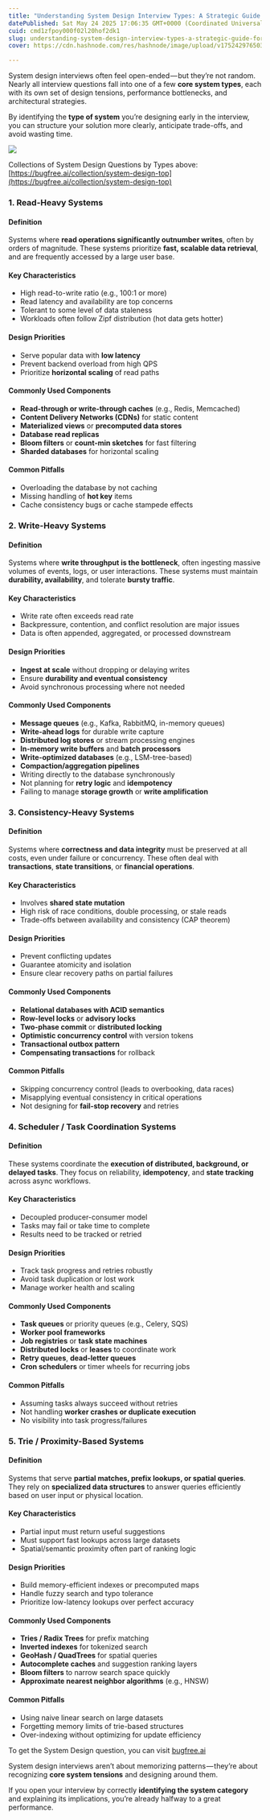 ```yaml
---
title: "Understanding System Design Interview Types: A Strategic Guide for 2025"
datePublished: Sat May 24 2025 17:06:35 GMT+0000 (Coordinated Universal Time)
cuid: cmd1zfpoy000f02l20hof2dk1
slug: understanding-system-design-interview-types-a-strategic-guide-for-2025-320af44efc8b
cover: https://cdn.hashnode.com/res/hashnode/image/upload/v1752429765031/bea53b9b-b691-418f-83a2-5a6d92ef62b7.png

---
```


System design interviews often feel open-ended — but they’re not random. Nearly all interview questions fall into one of a few **core system types**, each with its own set of design tensions, performance bottlenecks, and architectural strategies.

By identifying the **type of system** you’re designing early in the interview, you can structure your solution more clearly, anticipate trade-offs, and avoid wasting time.

![](https://cdn.hashnode.com/res/hashnode/image/upload/v1752429763171/d99029f6-1b42-4f07-9d06-0b12b95a8ad8.png)

Collections of System Design Questions by Types above: [https://bugfree.ai/collection/system-design-top](https://bugfree.ai/collection/system-design-top)

### 1\. Read-Heavy Systems

#### Definition

Systems where **read operations significantly outnumber writes**, often by orders of magnitude. These systems prioritize **fast, scalable data retrieval**, and are frequently accessed by a large user base.

#### Key Characteristics

*   High read-to-write ratio (e.g., 100:1 or more)
*   Read latency and availability are top concerns
*   Tolerant to some level of data staleness
*   Workloads often follow Zipf distribution (hot data gets hotter)

#### Design Priorities

*   Serve popular data with **low latency**
*   Prevent backend overload from high QPS
*   Prioritize **horizontal scaling** of read paths

#### Commonly Used Components

*   **Read-through or write-through caches** (e.g., Redis, Memcached)
*   **Content Delivery Networks (CDNs)** for static content
*   **Materialized views** or **precomputed data stores**
*   **Database read replicas**
*   **Bloom filters** or **count-min sketches** for fast filtering
*   **Sharded databases** for horizontal scaling

#### Common Pitfalls

*   Overloading the database by not caching
*   Missing handling of **hot key** items
*   Cache consistency bugs or cache stampede effects

### 2\. Write-Heavy Systems

#### Definition

Systems where **write throughput is the bottleneck**, often ingesting massive volumes of events, logs, or user interactions. These systems must maintain **durability, availability**, and tolerate **bursty traffic**.

#### Key Characteristics

*   Write rate often exceeds read rate
*   Backpressure, contention, and conflict resolution are major issues
*   Data is often appended, aggregated, or processed downstream

#### Design Priorities

*   **Ingest at scale** without dropping or delaying writes
*   Ensure **durability and eventual consistency**
*   Avoid synchronous processing where not needed

#### Commonly Used Components

*   **Message queues** (e.g., Kafka, RabbitMQ, in-memory queues)
*   **Write-ahead logs** for durable write capture
*   **Distributed log stores** or stream processing engines
*   **In-memory write buffers** and **batch processors**
*   **Write-optimized databases** (e.g., LSM-tree-based)
*   **Compaction/aggregation pipelines**
*   Writing directly to the database synchronously
*   Not planning for **retry logic** and **idempotency**
*   Failing to manage **storage growth** or **write amplification**

### 3\. Consistency-Heavy Systems

#### Definition

Systems where **correctness and data integrity** must be preserved at all costs, even under failure or concurrency. These often deal with **transactions**, **state transitions**, or **financial operations**.

#### Key Characteristics

*   Involves **shared state mutation**
*   High risk of race conditions, double processing, or stale reads
*   Trade-offs between availability and consistency (CAP theorem)

#### Design Priorities

*   Prevent conflicting updates
*   Guarantee atomicity and isolation
*   Ensure clear recovery paths on partial failures

#### Commonly Used Components

*   **Relational databases with ACID semantics**
*   **Row-level locks** or **advisory locks**
*   **Two-phase commit** or **distributed locking**
*   **Optimistic concurrency control** with version tokens
*   **Transactional outbox pattern**
*   **Compensating transactions** for rollback

#### Common Pitfalls

*   Skipping concurrency control (leads to overbooking, data races)
*   Misapplying eventual consistency in critical operations
*   Not designing for **fail-stop recovery** and retries

### 4\. Scheduler / Task Coordination Systems

#### Definition

These systems coordinate the **execution of distributed, background, or delayed tasks**. They focus on reliability, **idempotency**, and **state tracking** across async workflows.

#### Key Characteristics

*   Decoupled producer-consumer model
*   Tasks may fail or take time to complete
*   Results need to be tracked or retried

#### Design Priorities

*   Track task progress and retries robustly
*   Avoid task duplication or lost work
*   Manage worker health and scaling

#### Commonly Used Components

*   **Task queues** or priority queues (e.g., Celery, SQS)
*   **Worker pool frameworks**
*   **Job registries** or **task state machines**
*   **Distributed locks** or **leases** to coordinate work
*   **Retry queues**, **dead-letter queues**
*   **Cron schedulers** or timer wheels for recurring jobs

#### Common Pitfalls

*   Assuming tasks always succeed without retries
*   Not handling **worker crashes or duplicate execution**
*   No visibility into task progress/failures

### 5\. Trie / Proximity-Based Systems

#### Definition

Systems that serve **partial matches, prefix lookups, or spatial queries**. They rely on **specialized data structures** to answer queries efficiently based on user input or physical location.

#### Key Characteristics

*   Partial input must return useful suggestions
*   Must support fast lookups across large datasets
*   Spatial/semantic proximity often part of ranking logic

#### Design Priorities

*   Build memory-efficient indexes or precomputed maps
*   Handle fuzzy search and typo tolerance
*   Prioritize low-latency lookups over perfect accuracy

#### Commonly Used Components

*   **Tries / Radix Trees** for prefix matching
*   **Inverted indexes** for tokenized search
*   **GeoHash / QuadTrees** for spatial queries
*   **Autocomplete caches** and suggestion ranking layers
*   **Bloom filters** to narrow search space quickly
*   **Approximate nearest neighbor algorithms** (e.g., HNSW)

#### Common Pitfalls

*   Using naive linear search on large datasets
*   Forgetting memory limits of trie-based structures
*   Over-indexing without optimizing for update efficiency

To get the System Design question, you can visit [bugfree.ai](https://bugfree.ai/practice/system-design)

System design interviews aren’t about memorizing patterns — they’re about recognizing **core system tensions** and designing around them.

If you open your interview by correctly **identifying the system category** and explaining its implications, you’re already halfway to a great performance.